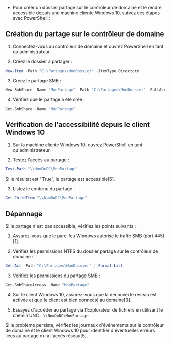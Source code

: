 - Pour créer un dossier partagé sur le contrôleur de domaine et le rendre accessible depuis une machine cliente Windows 10, suivez ces étapes avec PowerShell :

## Création du partage sur le contrôleur de domaine

1. Connectez-vous au contrôleur de domaine et ouvrez PowerShell en tant qu'administrateur.

2. Créez le dossier à partager :

```powershell
New-Item -Path "C:\Partages\MonDossier" -ItemType Directory
```

3. Créez le partage SMB :

```powershell
New-SmbShare -Name "MonPartage" -Path "C:\Partages\MonDossier" -FullAccess "Tout le monde"
```

4. Vérifiez que le partage a été créé :

```powershell
Get-SmbShare -Name "MonPartage"
```

## Vérification de l'accessibilité depuis le client Windows 10

1. Sur la machine cliente Windows 10, ouvrez PowerShell en tant qu'administrateur.

2. Testez l'accès au partage :

```powershell
Test-Path "\\NomDuDC\MonPartage"
```

Si le résultat est "True", le partage est accessible[6].

3. Listez le contenu du partage :

```powershell
Get-ChildItem "\\NomDuDC\MonPartage"
```

## Dépannage

Si le partage n'est pas accessible, vérifiez les points suivants :

1. Assurez-vous que le pare-feu Windows autorise le trafic SMB (port 445)[1].

2. Vérifiez les permissions NTFS du dossier partagé sur le contrôleur de domaine :

```powershell
Get-Acl -Path "C:\Partages\MonDossier" | Format-List
```

3. Vérifiez les permissions du partage SMB :

```powershell
Get-SmbShareAccess -Name "MonPartage"
```

4. Sur le client Windows 10, assurez-vous que la découverte réseau est activée et que le client est bien connecté au domaine[3].

5. Essayez d'accéder au partage via l'Explorateur de fichiers en utilisant le chemin UNC : `\\NomDuDC\MonPartage`

Si le problème persiste, vérifiez les journaux d'événements sur le contrôleur de domaine et le client Windows 10 pour identifier d'éventuelles erreurs liées au partage ou à l'accès réseau[5].

